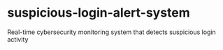 # suspicious-login-alert-system
Real-time cybersecurity monitoring system that detects suspicious login activity
